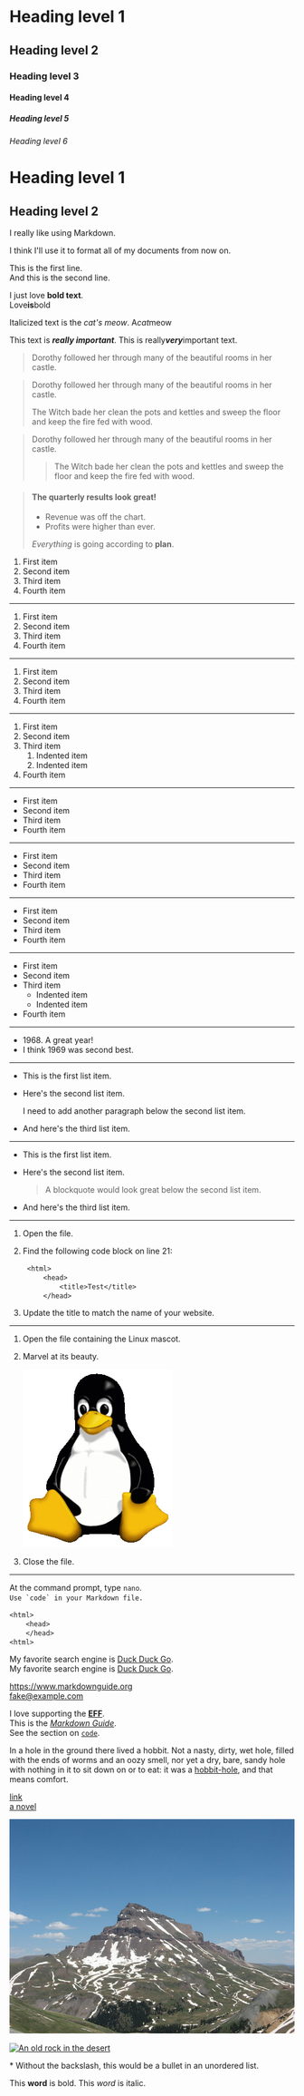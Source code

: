# Heading level 1

## Heading level 2

### Heading level 3

#### Heading level 4

##### Heading level 5

###### Heading level 6

Heading level 1
===============

Heading level 2
---------------

I really like using Markdown.

I think I'll use it to format all of my documents from now on.

This is the first line.  
And this is the second line.

I just love **bold text**.  
Love**is**bold

Italicized text is the *cat's meow*.
A*cat*meow

This text is ***really important***.
This is really***very***important text.

> Dorothy followed her through many of the beautiful rooms in her castle.

> Dorothy followed her through many of the beautiful rooms in her castle.
>
> The Witch bade her clean the pots and kettles and sweep the floor and keep the fire fed with wood.

> Dorothy followed her through many of the beautiful rooms in her castle.
>
>> The Witch bade her clean the pots and kettles and sweep the floor and keep the fire fed with wood.

> #### The quarterly results look great!
> - Revenue was off the chart.
> - Profits were higher than ever.
> 
> *Everything* is going according to **plan**.

1. First item
2. Second item
3. Third item
4. Fourth item

---

1. First item
1. Second item
1. Third item
1. Fourth item

---

1. First item
8. Second item
3. Third item
5. Fourth item

---

1. First item
2. Second item
3. Third item
	1. Indented item
	2. Indented item
4. Fourth item

---

- First item
- Second item
- Third item
- Fourth item

---

* First item
* Second item
* Third item
* Fourth item

---

+ First item
+ Second item
+ Third item
+ Fourth item

---

- First item
- Second item
- Third item
	- Indented item
	- Indented item
- Fourth item

---

- 1968\. A great year!
- I think 1969 was second best.

---

* This is the first list item.
* Here's the second list item.

	I need to add another paragraph below the second list item.

* And here's the third list item.

---

* This is the first list item.
* Here's the second list item.

	> A blockquote would look great below the second list item.

* And here's the third list item.

---

1. Open the file.
2. Find the following code block on line 21:

		<html>
			<head>
				<title>Test</title>
			</head>

3. Update the title to match the name of your website.

---

1. Open the file containing the Linux mascot.
2. Marvel at its beauty.

	![Tux, the Linux mascot](./tux.png)

3. Close the file.

---

At the command prompt, type `nano`.  
``Use `code` in your Markdown file.``

	<html>
		<head>
		</head>
	<html>

My favorite search engine is [Duck Duck Go](https://duckduckgo.com).  
My favorite search engine is [Duck Duck Go](https://duckduckgo.com "The best search engine for privacy").

<https://www.markdownguide.org>  
<fake@example.com>

I love supporting the **[EFF](https://eff.org)**.  
This is the *[Markdown Guide](https://www.markdownguide.org)*.  
See the section on [`code`](https://www.markdownguide.org/basic-syntax/#code).

In a hole in the ground there lived a hobbit. Not a nasty, dirty, wet hole, filled with the ends of worms and an oozy smell, nor yet a dry, bare, sandy hole with nothing in it to sit down on or to eat: it was a [hobbit-hole][1], and that means comfort.

[1]: <https://en.wikipedia.org/wiki/Hobbit#Lifestyle "Hobbit lifestyles"> "Hobbit lifestyles"

[link](https://www.example.com/my%20great%20page)  
[a novel](https://en.wikipedia.org/wiki/The_Milagro_Beanfield_War_%28novel%29)

![The San Juan Mountains are beautiful](./san-juan-mountains.jpg "San Juan Mountains")

[![An old rock in the desert](./shiprock.jpg "Shiprock, New Mexico by Beau Rogers")](https://www.flickr.com/photos/beaurogers/31833779864/in/photolist-Qv3rFw-34mt9F-a9Cmfy-5Ha3Zi-9msKdv-o3hgjr-hWpUte-4WMsJ1-KUQ8N-deshUb-vssBD-6CQci6-8AFCiD-zsJWT-nNfsgB-dPDwZJ-bn9JGn-5HtSXY-6CUhAL-a4UTXB-ugPum-KUPSo-fBLNm-6CUmpy-4WMsc9-8a7D3T-83KJev-6CQ2bK-nNusHJ-a78rQH-nw3NvT-7aq2qf-8wwBso-3nNceh-ugSKP-4mh4kh-bbeeqH-a7biME-q3PtTf-brFpgb-cg38zw-bXMZc-nJPELD-f58Lmo-bXMYG-bz8AAi-bxNtNT-bXMYi-bXMY6-bXMYv)

\* Without the backslash, this would be a bullet in an unordered list.

This **word** is bold. This <em>word</em> is italic.
